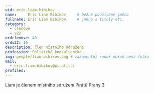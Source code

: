 ```yaml
---
uid: eric.liam.bibikov
name:     Eric Liam Bibikov  	# běžně používáné jméno
fullname: Eric Liam Bibikov  	# jméno s tituly etc.
category:
  - clenove
  - v22
ordclenove: 40
ordv22: 16
description: člen místního sdružení
profession: Politická konzultantka
img: people/liam-bibikov.png # zakomentuj radek dokud není fotka
mail:
  - eric.liam.bibikov@pirati.cz
profiles:
---
```


Liam je členem místního sdružení Pirátů Prahy 3
